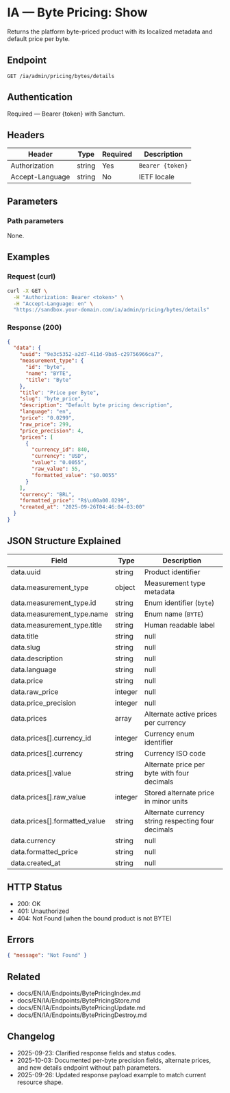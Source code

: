 # IA — Byte Pricing: Show

Returns the platform byte-priced product with its localized metadata and default price per byte.

## Endpoint

```
GET /ia/admin/pricing/bytes/details
```

## Authentication

Required — Bearer {token} with Sanctum.

## Headers

| Header          | Type   | Required | Description |
| --------------- | ------ | -------- | ----------- |
| Authorization   | string | Yes      | `Bearer {token}` |
| Accept-Language | string | No       | IETF locale |

## Parameters

### Path parameters

None.

## Examples

### Request (curl)

```bash
curl -X GET \
  -H "Authorization: Bearer <token>" \
  -H "Accept-Language: en" \
  "https://sandbox.your-domain.com/ia/admin/pricing/bytes/details"
```

### Response (200)

```json
{
  "data": {
    "uuid": "9e3c5352-a2d7-411d-9ba5-c29756966ca7",
    "measurement_type": {
      "id": "byte",
      "name": "BYTE",
      "title": "Byte"
    },
    "title": "Price per Byte",
    "slug": "byte_price",
    "description": "Default byte pricing description",
    "language": "en",
    "price": "0.0299",
    "raw_price": 299,
    "price_precision": 4,
    "prices": [
      {
        "currency_id": 840,
        "currency": "USD",
        "value": "0.0055",
        "raw_value": 55,
        "formatted_value": "$0.0055"
      }
    ],
    "currency": "BRL",
    "formatted_price": "R$\u00a00.0299",
    "created_at": "2025-09-26T04:46:04-03:00"
  }
}
```

## JSON Structure Explained

| Field                          | Type        | Description |
| ------------------------------ | ----------- | ----------- |
| data.uuid                      | string      | Product identifier |
| data.measurement_type          | object      | Measurement type metadata |
| data.measurement_type.id       | string      | Enum identifier (`byte`) |
| data.measurement_type.name     | string      | Enum name (`BYTE`) |
| data.measurement_type.title    | string      | Human readable label |
| data.title                     | string|null | Localized product title |
| data.slug                      | string|null | Slug used internally to locate the product |
| data.description               | string|null | Default description content |
| data.language                  | string|null | Locale tied to the default title |
| data.price                     | string|null | Price per byte formatted with four decimal places |
| data.raw_price                 | integer|null | Original stored amount in minor units (e.g., cents) |
| data.price_precision           | integer|null | Decimal precision applied to `price` and formatted outputs |
| data.prices                    | array       | Alternate active prices per currency |
| data.prices[].currency_id      | integer     | Currency enum identifier |
| data.prices[].currency         | string      | Currency ISO code |
| data.prices[].value            | string      | Alternate price per byte with four decimals |
| data.prices[].raw_value        | integer     | Stored alternate price in minor units |
| data.prices[].formatted_value  | string      | Alternate currency string respecting four decimals |
| data.currency                  | string|null | ISO currency code of the default price |
| data.formatted_price           | string|null | Default price formatted with four decimal places |
| data.created_at                | string|null | Creation timestamp (ISO 8601) |

## HTTP Status

- 200: OK
- 401: Unauthorized
- 404: Not Found (when the bound product is not BYTE)

## Errors

```json
{ "message": "Not Found" }
```

## Related

- docs/EN/IA/Endpoints/BytePricingIndex.md
- docs/EN/IA/Endpoints/BytePricingStore.md
- docs/EN/IA/Endpoints/BytePricingUpdate.md
- docs/EN/IA/Endpoints/BytePricingDestroy.md

## Changelog

- 2025-09-23: Clarified response fields and status codes.
- 2025-10-03: Documented per-byte precision fields, alternate prices, and new details endpoint without path parameters.
- 2025-09-26: Updated response payload example to match current resource shape.
